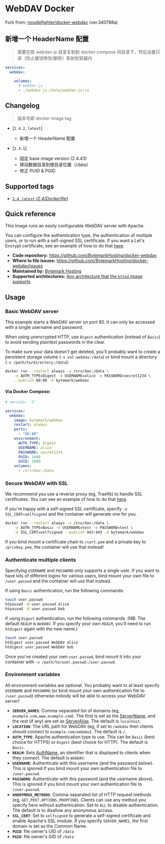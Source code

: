 # WebDAV Docker

Fork from: [noodlefighter/docker-webdav](https://github.com/noodlefighter/docker-webdav) (ver.340788a)

## 新增一个 HeaderName 配置

> 需要在把 webdav-js 目录复制到 docker-compose 同目录下，然后设置只读（防止被误修改/删除）影射到容器内

```yaml
services:
  webdav:
    ...
    volumes:
      # webdav-js
      - ./webdav-js:/data/webdav-js:ro
```

## Changelog

> 版本号即 docker image tag

- [`2.4.2`, `latest`]
  - 新增一个 HeaderName 配置

- [`2.4.1`]
  - 固定 base image version (2.4.43)
  - 移动数据目录到根目录位置（/data）
  - 修正 PUID & PGID

## Supported tags

* [`2.4`, `latest` (*2.4/Dockerfile*)](https://github.com/BytemarkHosting/docker-webdav/blob/master/2.4/Dockerfile)

## Quick reference

This image runs an easily configurable WebDAV server with Apache.

You can configure the authentication type, the authentication of multiple users, or to run with a self-signed SSL certificate. If you want a Let's Encrypt certificate, see an example of how to do that [here](https://github.com/BytemarkHosting/configs-webdav-docker).

* **Code repository:**
  https://github.com/BytemarkHosting/docker-webdav
* **Where to file issues:**
  https://github.com/BytemarkHosting/docker-webdav/issues
* **Maintained by:**
  [Bytemark Hosting](https://www.bytemark.co.uk)
* **Supported architectures:**
  [Any architecture that the `httpd` image supports](https://hub.docker.com/_/httpd/)

## Usage

### Basic WebDAV server

This example starts a WebDAV server on port 80. It can only be accessed with a single username and password.

When using unencrypted HTTP, use `Digest` authentication (instead of `Basic`) to avoid sending plaintext passwords in the clear.

To make sure your data doesn't get deleted, you'll probably want to create a persistent storage volume (`-v vol-webdav:/data`) or bind mount a directory (`-v /path/to/directory:/data`):

```bash
docker run --restart always -v /srv/dav:/data \
    -e AUTH_TYPE=Digest -e USERNAME=alice -e PASSWORD=secret1234 \
    --publish 80:80 -d bytemark/webdav
```

#### Via Docker Compose:

```yaml
# version: '3'

services:
  webdav:
    image: bytemark/webdav
    restart: always
    ports:
      - "80:80"
    environment:
      AUTH_TYPE: Digest
      USERNAME: alice
      PASSWORD: secret1234
      PUID: 1000
      GUID: 1000
    volumes:
      - /srv/dav:/data
```

### Secure WebDAV with SSL

We recommend you use a reverse proxy (eg, Traefik) to handle SSL certificates. You can see an example of how to do that [here](https://github.com/BytemarkHosting/configs-webdav-docker).

If you're happy with a self-signed SSL certificate, specify `-e SSL_CERT=selfsigned` and the container will generate one for you.

```bash
docker run --restart always -v /srv/dav:/data \
    -e AUTH_TYPE=Basic -e USERNAME=test -e PASSWORD=test \
    -e SSL_CERT=selfsigned --publish 443:443 -d bytemark/webdav
```

If you bind mount a certificate chain to `/cert.pem` and a private key to `/privkey.pem`, the container will use that instead!

### Authenticate multiple clients

Specifying `USERNAME` and `PASSWORD` only supports a single user. If you want to have lots of different logins for various users, bind mount your own file to `/user.passwd` and the container will use that instead.

If using `Basic` authentication, run the following commands:

```bash
touch user.passwd
htpasswd -B user.passwd alice
htpasswd -B user.passwd bob
```

If using `Digest` authentication, run the following commands. (NB: The default `REALM` is `WebDAV`. If you specify your own `REALM`, you'll need to run `htdigest` again with the new name.)

```bash
touch user.passwd
htdigest user.passwd WebDAV alice
htdigest user.passwd WebDAV bob
```

Once you've created your own `user.passwd`, bind mount it into your container with `-v /path/to/user.passwd:/user.passwd`.

### Environment variables

All environment variables are optional. You probably want to at least specify `USERNAME` and `PASSWORD` (or bind mount your own authentication file to `/user.passwd`) otherwise nobody will be able to access your WebDAV server!

* **`SERVER_NAMES`**: Comma-separated list of domains (eg, `example.com,www.example.com`). The first is set as the [ServerName](https://httpd.apache.org/docs/current/mod/core.html#servername), and the rest (if any) are set as [ServerAlias](https://httpd.apache.org/docs/current/mod/core.html#serveralias). The default is `localhost`.
* **`LOCATION`**: The URL path for WebDAV (eg, if set to `/webdav` then clients should connect to `example.com/webdav`). The default is `/`.
* **`AUTH_TYPE`**: Apache authentication type to use. This can be `Basic` (best choice for HTTPS) or `Digest` (best choice for HTTP). The default is `Basic`.
* **`REALM`**: Sets [AuthName](https://httpd.apache.org/docs/current/mod/mod_authn_core.html#authname), an identifier that is displayed to clients when they connect. The default is `WebDAV`.
* **`USERNAME`**: Authenticate with this username (and the password below). This is ignored if you bind mount your own authentication file to `/user.passwd`.
* **`PASSWORD`**: Authenticate with this password (and the username above). This is ignored if you bind mount your own authentication file to `/user.passwd`.
* **`ANONYMOUS_METHODS`**: Comma-separated list of HTTP request methods (eg, `GET,POST,OPTIONS,PROPFIND`). Clients can use any method you specify here without authentication. Set to `ALL` to disable authentication. The default is to disallow any anonymous access.
* **`SSL_CERT`**: Set to `selfsigned` to generate a self-signed certificate and enable Apache's SSL module. If you specify `SERVER_NAMES`, the first domain is set as the Common Name.
* **`PUID`**: file owner's UID of `/data`
* **`PGID`**: file owner's GID of `/data`
